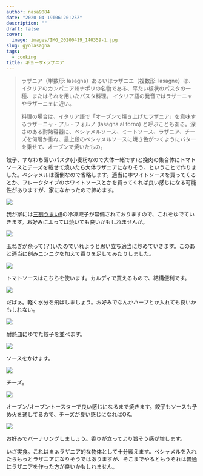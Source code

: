 ```yaml
---
author: nasa9084
date: "2020-04-19T06:20:25Z"
description: ""
draft: false
cover:
  image: images/IMG_20200419_140359-1.jpg
slug: gyolasagna
tags:
  - cooking
title: ギョーザ×ラザニア
---
```



> ラザニア（単数形: lasagna）あるいはラザニエ（複数形: lasagne）は、イタリアのカンパニア州ナポリの名物である、平たい板状のパスタの一種、またはそれを用いたパスタ料理。 イタリア語の発音ではラザーニャやラザーニェに近い。
>
> 料理の場合は、イタリア語で「オーブンで焼き上げたラザニア」を意味するラザーニャ・アル・フォルノ (lasagna al forno) と呼ぶこともある。深さのある耐熱容器に、ベシャメルソース、ミートソース、ラザニア、チーズを何層か重ね、最上段のベシャメルソースに焼き色がつくようにバターを乗せて、オーブンで焼いたもの。

餃子、すなわち薄いパスタ(小麦粉なので大体一緒です)と挽肉の集合体にトマトソースとチーズを載せて焼いたら大体ラザニアになりそう、ということで作りました。ベシャメルは面倒なので省略します。適当にホワイトソースを買ってくるとか、フレークタイプのホワイトソースとかを買ってくれば良い感じになる可能性がありますが、家になかったので諦めます。

![](images/IMG_20200419_134830.jpg)

我が家には[三割うまい!!](http://www.mansyu.co.jp/)の冷凍餃子が常備されておりますので、これをゆでていきます。お好みによっては焼いても良いかもしれませんが。

![](images/IMG_20200419_134832-1.jpg)

玉ねぎが余って(？)いたのでいれようと思い立ち適当に炒めていきます。このあと適当に刻みニンニクを加えて香りを足してみたりしました。

![](images/IMG_20200419_134957.jpg)

トマトソースはこちらを使います。カルディで買えるもので、結構便利です。

![](images/IMG_20200419_135155.jpg)

だばぁ。軽く水分を飛ばしましょう。お好みでなんかハーブとか入れても良いかもしれない。

![](images/IMG_20200419_135418-1.jpg)

耐熱皿にゆでた餃子を並べます。

![](images/IMG_20200419_135534.jpg)

ソースをかけます。

![](images/IMG_20200419_135710.jpg)

チーズ。

![](images/IMG_20200419_140320.jpg)

オーブン/オーブントースターで良い感じになるまで焼きます。餃子もソースも予め火を通してるので、チーズが良い感じになればOK。

![](images/IMG_20200419_140359.jpg)

お好みでバーナリングしましょう。香りが立ってより旨そう感が増します。

いざ実食。これはまぁラザニア的な物体として十分戦えます。ベシャメルを入れたらもっとラザニアになりそうではありますが、そこまでやるともうそれは普通にラザニアを作った方が良いかもしれません。




